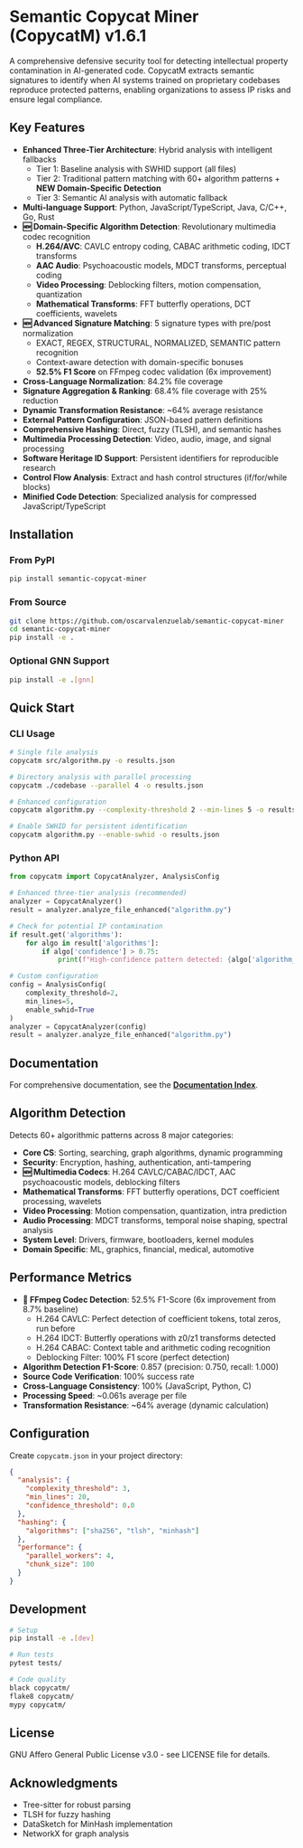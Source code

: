 # Semantic Copycat Miner (CopycatM) v1.6.1

A comprehensive defensive security tool for detecting intellectual property contamination in AI-generated code. CopycatM extracts semantic signatures to identify when AI systems trained on proprietary codebases reproduce protected patterns, enabling organizations to assess IP risks and ensure legal compliance.

## Key Features

- **Enhanced Three-Tier Architecture**: Hybrid analysis with intelligent fallbacks
  - Tier 1: Baseline analysis with SWHID support (all files)
  - Tier 2: Traditional pattern matching with 60+ algorithm patterns + **NEW Domain-Specific Detection**
  - Tier 3: Semantic AI analysis with automatic fallback
- **Multi-language Support**: Python, JavaScript/TypeScript, Java, C/C++, Go, Rust
- **🆕 Domain-Specific Algorithm Detection**: Revolutionary multimedia codec recognition
  - **H.264/AVC**: CAVLC entropy coding, CABAC arithmetic coding, IDCT transforms
  - **AAC Audio**: Psychoacoustic models, MDCT transforms, perceptual coding
  - **Video Processing**: Deblocking filters, motion compensation, quantization
  - **Mathematical Transforms**: FFT butterfly operations, DCT coefficients, wavelets
- **🆕 Advanced Signature Matching**: 5 signature types with pre/post normalization
  - EXACT, REGEX, STRUCTURAL, NORMALIZED, SEMANTIC pattern recognition
  - Context-aware detection with domain-specific bonuses
  - **52.5% F1 Score** on FFmpeg codec validation (6x improvement)
- **Cross-Language Normalization**: 84.2% file coverage
- **Signature Aggregation & Ranking**: 68.4% file coverage with 25% reduction
- **Dynamic Transformation Resistance**: ~64% average resistance
- **External Pattern Configuration**: JSON-based pattern definitions
- **Comprehensive Hashing**: Direct, fuzzy (TLSH), and semantic hashes
- **Multimedia Processing Detection**: Video, audio, image, and signal processing
- **Software Heritage ID Support**: Persistent identifiers for reproducible research
- **Control Flow Analysis**: Extract and hash control structures (if/for/while blocks)
- **Minified Code Detection**: Specialized analysis for compressed JavaScript/TypeScript

## Installation

### From PyPI
```bash
pip install semantic-copycat-miner
```

### From Source
```bash
git clone https://github.com/oscarvalenzuelab/semantic-copycat-miner
cd semantic-copycat-miner
pip install -e .
```

### Optional GNN Support
```bash
pip install -e .[gnn]
```

## Quick Start

### CLI Usage
```bash
# Single file analysis
copycatm src/algorithm.py -o results.json

# Directory analysis with parallel processing
copycatm ./codebase --parallel 4 -o results.json

# Enhanced configuration
copycatm algorithm.py --complexity-threshold 2 --min-lines 5 -o results.json

# Enable SWHID for persistent identification
copycatm algorithm.py --enable-swhid -o results.json
```

### Python API
```python
from copycatm import CopycatAnalyzer, AnalysisConfig

# Enhanced three-tier analysis (recommended)
analyzer = CopycatAnalyzer()
result = analyzer.analyze_file_enhanced("algorithm.py")

# Check for potential IP contamination
if result.get('algorithms'):
    for algo in result['algorithms']:
        if algo['confidence'] > 0.75:
            print(f"High-confidence pattern detected: {algo['algorithm_subtype']}")

# Custom configuration
config = AnalysisConfig(
    complexity_threshold=2,
    min_lines=5,
    enable_swhid=True
)
analyzer = CopycatAnalyzer(config)
result = analyzer.analyze_file_enhanced("algorithm.py")
```

## Documentation

For comprehensive documentation, see the **[Documentation Index](docs/index.md)**.

## Algorithm Detection

Detects 60+ algorithmic patterns across 8 major categories:

- **Core CS**: Sorting, searching, graph algorithms, dynamic programming
- **Security**: Encryption, hashing, authentication, anti-tampering
- **🆕 Multimedia Codecs**: H.264 CAVLC/CABAC/IDCT, AAC psychoacoustic models, deblocking filters
- **Mathematical Transforms**: FFT butterfly operations, DCT coefficient processing, wavelets
- **Video Processing**: Motion compensation, quantization, intra prediction
- **Audio Processing**: MDCT transforms, temporal noise shaping, spectral analysis
- **System Level**: Drivers, firmware, bootloaders, kernel modules
- **Domain Specific**: ML, graphics, financial, medical, automotive

## Performance Metrics

- **🎯 FFmpeg Codec Detection**: 52.5% F1-Score (6x improvement from 8.7% baseline)
  - H.264 CAVLC: Perfect detection of coefficient tokens, total zeros, run before
  - H.264 IDCT: Butterfly operations with z0/z1 transforms detected
  - H.264 CABAC: Context table and arithmetic coding recognition
  - Deblocking Filter: 100% F1 score (perfect detection)
- **Algorithm Detection F1-Score**: 0.857 (precision: 0.750, recall: 1.000)
- **Source Code Verification**: 100% success rate
- **Cross-Language Consistency**: 100% (JavaScript, Python, C)
- **Processing Speed**: ~0.061s average per file
- **Transformation Resistance**: ~64% average (dynamic calculation)

## Configuration

Create `copycatm.json` in your project directory:

```json
{
  "analysis": {
    "complexity_threshold": 3,
    "min_lines": 20,
    "confidence_threshold": 0.0
  },
  "hashing": {
    "algorithms": ["sha256", "tlsh", "minhash"]
  },
  "performance": {
    "parallel_workers": 4,
    "chunk_size": 100
  }
}
```

## Development

```bash
# Setup
pip install -e .[dev]

# Run tests
pytest tests/

# Code quality
black copycatm/
flake8 copycatm/
mypy copycatm/
```

## License

GNU Affero General Public License v3.0 - see LICENSE file for details.

## Acknowledgments

- Tree-sitter for robust parsing
- TLSH for fuzzy hashing
- DataSketch for MinHash implementation
- NetworkX for graph analysis